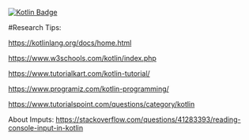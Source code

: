 [![Kotlin Badge](https://img.shields.io/badge/Kotlin-v1.710-884dff?style=flat-square&logo=Kotlin)](https://kotlinlang.org)

#Research Tips:

https://kotlinlang.org/docs/home.html

https://www.w3schools.com/kotlin/index.php

https://www.tutorialkart.com/kotlin-tutorial/

https://www.programiz.com/kotlin-programming/

https://www.tutorialspoint.com/questions/category/kotlin

About Imputs:
https://stackoverflow.com/questions/41283393/reading-console-input-in-kotlin
